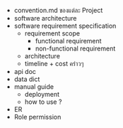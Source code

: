 - convention.md ของแต่ละ Project
- software architecture
- software requirement specification
  - requirement scope
    - functional requirement
    - non-functional requirement
  - architecture
  - timeline + cost คร่าวๆ
- api doc
- data dict
- manual guide
  - deployment
  - how to use ?
- ER
- Role permission

